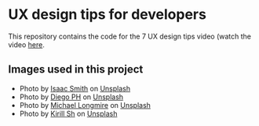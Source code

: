 # UX design tips for developers

This repository contains the code for the 7 UX design tips video (watch the video [here](https://youtu.be/uAQAgPSwZf0).

## Images used in this project

- Photo by <a href="[https://unsplash.com/@isaacmsmith?utm_source=unsplash&utm_medium=referral&utm_content=creditCopyText](https://unsplash.com/@isaacmsmith?utm_source=unsplash&utm_medium=referral&utm_content=creditCopyText)">Isaac Smith</a> on <a href="[https://unsplash.com/s/photos/sales?utm_source=unsplash&utm_medium=referral&utm_content=creditCopyText](https://unsplash.com/s/photos/sales?utm_source=unsplash&utm_medium=referral&utm_content=creditCopyText)">Unsplash</a>
- Photo by <a href="[https://unsplash.com/@jdiegoph?utm_source=unsplash&utm_medium=referral&utm_content=creditCopyText](https://unsplash.com/@jdiegoph?utm_source=unsplash&utm_medium=referral&utm_content=creditCopyText)">Diego PH</a> on <a href="[https://unsplash.com/s/photos/marketing?utm_source=unsplash&utm_medium=referral&utm_content=creditCopyText](https://unsplash.com/s/photos/marketing?utm_source=unsplash&utm_medium=referral&utm_content=creditCopyText)">Unsplash</a>
- Photo by <a href="[https://unsplash.com/@f7photo?utm_source=unsplash&utm_medium=referral&utm_content=creditCopyText](https://unsplash.com/@f7photo?utm_source=unsplash&utm_medium=referral&utm_content=creditCopyText)">Michael Longmire</a> on <a href="[https://unsplash.com/s/photos/finance?utm_source=unsplash&utm_medium=referral&utm_content=creditCopyText](https://unsplash.com/s/photos/finance?utm_source=unsplash&utm_medium=referral&utm_content=creditCopyText)">Unsplash</a>
- Photo by <a href="[https://unsplash.com/@kirill2020?utm_source=unsplash&utm_medium=referral&utm_content=creditCopyText](https://unsplash.com/@kirill2020?utm_source=unsplash&utm_medium=referral&utm_content=creditCopyText)">Kirill Sh</a> on <a href="[https://unsplash.com/collections/70826936/servers?utm_source=unsplash&utm_medium=referral&utm_content=creditCopyText](https://unsplash.com/collections/70826936/servers?utm_source=unsplash&utm_medium=referral&utm_content=creditCopyText)">Unsplash</a>